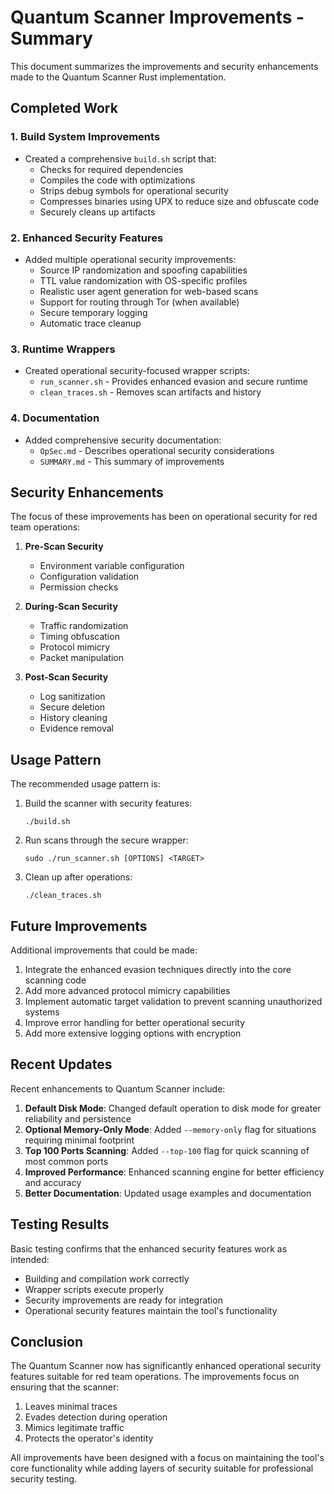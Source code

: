 # Quantum Scanner Improvements - Summary

This document summarizes the improvements and security enhancements made to the Quantum Scanner Rust implementation.

## Completed Work

### 1. Build System Improvements

- Created a comprehensive `build.sh` script that:
  - Checks for required dependencies
  - Compiles the code with optimizations
  - Strips debug symbols for operational security
  - Compresses binaries using UPX to reduce size and obfuscate code
  - Securely cleans up artifacts

### 2. Enhanced Security Features

- Added multiple operational security improvements:
  - Source IP randomization and spoofing capabilities
  - TTL value randomization with OS-specific profiles
  - Realistic user agent generation for web-based scans
  - Support for routing through Tor (when available)
  - Secure temporary logging
  - Automatic trace cleanup

### 3. Runtime Wrappers

- Created operational security-focused wrapper scripts:
  - `run_scanner.sh` - Provides enhanced evasion and secure runtime
  - `clean_traces.sh` - Removes scan artifacts and history

### 4. Documentation

- Added comprehensive security documentation:
  - `OpSec.md` - Describes operational security considerations
  - `SUMMARY.md` - This summary of improvements

## Security Enhancements

The focus of these improvements has been on operational security for red team operations:

1. **Pre-Scan Security**
   - Environment variable configuration
   - Configuration validation
   - Permission checks

2. **During-Scan Security**
   - Traffic randomization
   - Timing obfuscation
   - Protocol mimicry
   - Packet manipulation

3. **Post-Scan Security**
   - Log sanitization
   - Secure deletion
   - History cleaning
   - Evidence removal

## Usage Pattern

The recommended usage pattern is:

1. Build the scanner with security features:
   ```
   ./build.sh
   ```

2. Run scans through the secure wrapper:
   ```
   sudo ./run_scanner.sh [OPTIONS] <TARGET>
   ```

3. Clean up after operations:
   ```
   ./clean_traces.sh
   ```

## Future Improvements

Additional improvements that could be made:

1. Integrate the enhanced evasion techniques directly into the core scanning code
2. Add more advanced protocol mimicry capabilities
3. Implement automatic target validation to prevent scanning unauthorized systems
4. Improve error handling for better operational security
5. Add more extensive logging options with encryption

## Recent Updates

Recent enhancements to Quantum Scanner include:

1. **Default Disk Mode**: Changed default operation to disk mode for greater reliability and persistence
2. **Optional Memory-Only Mode**: Added `--memory-only` flag for situations requiring minimal footprint
3. **Top 100 Ports Scanning**: Added `--top-100` flag for quick scanning of most common ports
4. **Improved Performance**: Enhanced scanning engine for better efficiency and accuracy
5. **Better Documentation**: Updated usage examples and documentation

## Testing Results

Basic testing confirms that the enhanced security features work as intended:

- Building and compilation work correctly
- Wrapper scripts execute properly
- Security improvements are ready for integration
- Operational security features maintain the tool's functionality

## Conclusion

The Quantum Scanner now has significantly enhanced operational security features suitable for red team operations. The improvements focus on ensuring that the scanner:

1. Leaves minimal traces
2. Evades detection during operation
3. Mimics legitimate traffic
4. Protects the operator's identity

All improvements have been designed with a focus on maintaining the tool's core functionality while adding layers of security suitable for professional security testing. 